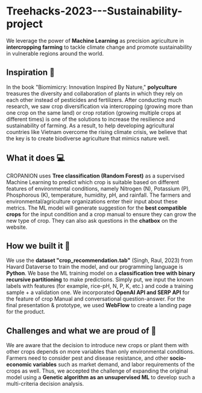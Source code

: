 # Treehacks-2023---Sustainability-project
We leverage the power of **Machine Learning** as precision agriculture in **intercropping farming** to tackle climate change and promote sustainability in vulnerable regions around the world.
## Inspiration :book:
In the book "Biomimicry: Innovation Inspired By Nature," **polyculture** treasures the diversity and collaboration of plants in which they rely on each other instead of pesticides and fertilizers. After conducting much research, we saw crop diversification via intercropping (growing more than one crop on the same land) or crop rotation (growing multiple crops at different times) is one of the solutions to increase the resilience and sustainability of farming. As a result, to help developing agricultural countries like Vietnam overcome the rising climate crisis, we believe that the key is to create biodiverse agriculture that mimics nature well.

## What it does :computer:
CROPANION uses **Tree classification (Random Forest)** as a supervised Machine Learning to predict which crop is suitable based on different features of environmental conditions, namely Nitrogen (N), Potassium (P), Phosphorous (K), temperature, humidity, pH, and rainfall. The farmers and environmental/agriculture organizations enter their input about these metrics. The ML model will generate suggestion for the **best compatible crops** for the input condition and a crop manual to ensure they can grow the new type of crop. They can also ask questions in the **chatbox** on the website.

## How we built it :rocket:
We use the **dataset "crop_recommendation.tab"** (Singh, Raul, 2023) from Havard Dataverse to train the model, and our programming language is **Python**. We base the ML training model on a **classification tree with binary recursive partitioning** to make predictions. Simply put, we input the known labels with features (for example, rice-pH, N, P, K, etc.) and code a training sample + a validation one. We incorporated **OpenAI API and SERP API** for the feature of crop Manual and conversational question-answer. For the final presentation & prototype, we used **WebFlow** to create a landing page for the product.

## Challenges and what we are proud of :clap:
We are aware that the decision to introduce new crops or plant them with other crops depends on more variables than only environmental conditions. Farmers need to consider pest and disease resistance, and other **socio-economic variables** such as market demand, and labor requirements of the crops as well. Thus, we accepted the challenge of expanding the original model using a **Genetic algorithm as an unsupervised ML** to develop such a multi-criteria decision analysis. 


